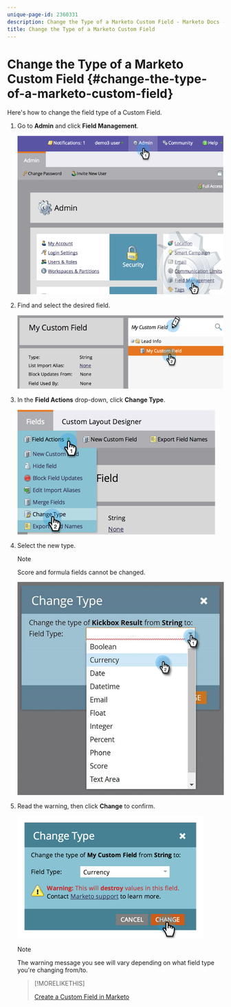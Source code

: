 ```yaml
---
unique-page-id: 2360331
description: Change the Type of a Marketo Custom Field - Marketo Docs - Product Documentation
title: Change the Type of a Marketo Custom Field
---
```


# Change the Type of a Marketo Custom Field {#change-the-type-of-a-marketo-custom-field}

Here's how to change the field type of a Custom Field.

1. Go to **Admin** and click **Field Management**.

   ![](assets/image2014-9-18-13-3a4-3a39.png)

1. Find and select the desired field.

   ![](assets/image2014-9-18-13-3a4-3a48.png)

1. In the **Field Actions** drop-down, click **Change Type**.

   ![](assets/image2014-9-18-13-3a4-3a57.png)

1. Select the new type.

   >[!NOTE]
   >
   >Score and formula fields cannot be changed.

   ![](assets/change-the-type-of-a-marketo-custom-field-4.png)

1. Read the warning, then click **Change** to confirm.

   ![](assets/image2014-9-18-13-3a5-3a23.png)

   >[!NOTE]
   >
   >The warning message you see will vary depending on what field type you're changing from/to.

   >[!MORELIKETHIS]
   >
   >[Create a Custom Field in Marketo](/help/marketo/product-docs/administration/field-management/create-a-custom-field-in-marketo.md)
